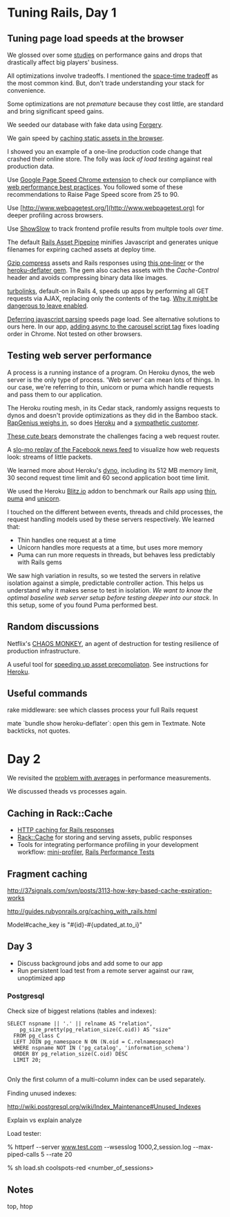 # Tuning Rails, Day 1

## Tuning page load speeds at the browser 

We glossed over some [studies](http://www.stevesouders.com/blog/2010/05/07/wpo-web-performance-optimization/) on performance gains and drops that drastically affect big players' business.

All optimizations involve tradeoffs. I mentioned the [space-time tradeoff](http://en.wikipedia.org/wiki/Space%E2%80%93time_tradeoff) as the most common kind. But, don't trade understanding your stack for convenience.

Some optimizations are not _premature_ because they cost little, are standard and bring significant speed gains.

We seeded our database with fake data using [Forgery](https://github.com/sevenwire/forgery).

We gain speed by [caching static assets in the browser](http://betterexplained.com/articles/how-to-optimize-your-site-with-http-caching/).

I showed you an example of a one-line production code change that crashed their online store. The folly was _lack of load testing_ against real production data.

Use [Google Page Speed Chrome extension](https://developers.google.com/speed/docs/insights/using_chrome) to check our compliance with [web performance best practices](https://developers.google.com/speed/docs/best-practices/rules_intro). You followed some of these recommendations to Raise Page Speed score from 25 to 90.

Use [http://www.webpagetest.org/](http://www.webpagetest.org) for deeper profiling across browsers.

Use [ShowSlow](http://showslow.com) to track frontend profile results from multple tools _over time_.

The default [Rails Asset Pipepine](http://guides.rubyonrails.org/asset_pipeline.html) minifies Javascript and generates unique filenames for expiring cached assets at deploy time.

[Gzip compress](http://betterexplained.com/articles/how-to-optimize-your-site-with-gzip-compression/) assets and Rails responses using [this one-liner](https://gist.github.com/jsierles/5035014) or the [heroku-deflater gem](https://github.com/romanbsd/heroku-deflater). The gem also caches assets with the _Cache-Control_ header and avoids compressing binary data like images.

[turbolinks](https://github.com/rails/turbolinks), default-on in Rails 4, speeds up apps by performing all GET requests via AJAX, replacing only the contents of the <body> tag.   [Why it might be dangerous to leave enabled](http://staal.io/blog/2013/01/18/dangers-of-turbolinks/).

[Deferring javascript parsing](http://css-tricks.com/thinking-async/) speeds page load. See alternative solutions to ours here. In our app, [adding async to the carousel script tag](https://github.com/tuningrails/coolspots/commit/04574fc6b2bd9072c170b876f5765d90abb81a2d) fixes loading order in Chrome. Not tested on other browsers.

## Testing web server performance 

A process is a running instance of a program. On Heroku dynos, the web server is the only type of process. 'Web server' can mean lots of things. In our case, we're referring to thin, unicorn or puma which handle requests and pass them to our application.

The Heroku routing mesh, in its Cedar stack, randomly assigns requests to dynos and doesn't provide optimizations as they did in the Bamboo stack. [RapGenius weighs in](rapgenius.com/James-somers-herokus-ugly-secret-lyrics), so does [Heroku](https://blog.heroku.com/archives/2013/2/16/routing_performance_update/) and a [sympathetic customer](http://artsy.github.com/blog/2013/02/17/impact-of-heroku-routing-mesh-and-random-routing/).

[These cute bears](http://i.imgur.com/yU7bA.gif) demonstrate the challenges facing a web request router.

A [slo-mo replay of the Facebook news feed](http://vimeo.com/17248120) to visualize how web requests look: streams of little packets.

We learned more about Heroku's [dyno](https://devcenter.heroku.com/articles/dynos), including its 512 MB memory limit, 30 second request time limit and 60 second application boot time limit.

We used the Heroku [Blitz.io](http://blitz.io) addon to benchmark our Rails app using [thin](http://code.macournoyer.com/thin/), [puma](http://puma.io) and [unicorn](http://unicorn.bogomips.org).

I touched on the different between events, threads and child processes, the request handling models used by these servers respectively. We learned that:

* Thin handles one request at a time
* Unicorn handles more requests at a time, but uses more memory
* Puma can run more requests in threads, but behaves less predictably with Rails gems

We saw high variation in results, so we tested the servers in relative isolation against a simple, predictable controller action. This helps us understand why it makes sense to test in isolation. *We want to know the optimal baseline web server setup before testing deeper into our stack*. In this setup, some of you found Puma performed best.


## Random discussions

Netflix's [CHAOS MONKEY](http://techblog.netflix.com/2012/07/chaos-monkey-released-into-wild.html), an agent of destruction for testing resilience of production infrastructure.

A useful tool for [speeding up asset precompliaton](https://github.com/ndbroadbent/turbo-sprockets-rails3). See instructions for [Heroku](https://github.com/ndbroadbent/turbo-sprockets-rails3).


## Useful commands

rake middleware: see which classes process your full Rails request

mate \`bundle show heroku-deflater\`: open this gem in Textmate. Note backticks, not quotes.

# Day 2

We revisited the [problem with averages](http://37signals.com/svn/posts/1836-the-problem-with-averages) in performance measurements.

We discussed theads vs processes again.


## Caching in Rack::Cache


* [HTTP caching for Rails responses](https://devcenter.heroku.com/articles/http-caching-ruby-rails#timebased-cache-headers)
* [Rack::Cache](https://devcenter.heroku.com/articles/rack-cache-memcached-rails31) for storing and serving assets, public responses
* Tools for integrating performance profiling in your development workflow: [mini-profiler](https://github.com/SamSaffron/MiniProfiler/tree/master/Ruby), [Rails Performance Tests](http://guides.rubyonrails.org/performance_testing.html)


## Fragment caching

http://37signals.com/svn/posts/3113-how-key-based-cache-expiration-works

http://guides.rubyonrails.org/caching_with_rails.html

Model#cache_key is "#{id}-#{updated_at.to_i}"

## Day 3

* Discuss background jobs and add some to our app
* Run persistent load test from a remote server against our raw, unoptimized app


### Postgresql

Check size of biggest relations (tables and indexes):
```
SELECT nspname || '.' || relname AS "relation",
    pg_size_pretty(pg_relation_size(C.oid)) AS "size"
  FROM pg_class C
  LEFT JOIN pg_namespace N ON (N.oid = C.relnamespace)
  WHERE nspname NOT IN ('pg_catalog', 'information_schema')
  ORDER BY pg_relation_size(C.oid) DESC
  LIMIT 20;
  
```

Only the ﬁrst column of a multi-column index can be used separately.


Finding unused indexes:

http://wiki.postgresql.org/wiki/Index_Maintenance#Unused_Indexes

Explain vs explain analyze


Load tester:

% httperf --server www.test.com --wsesslog 1000,2,session.log --max-piped-calls 5 --rate 20

% sh load.sh coolspots-red <number_of_sessions>

## Notes

top, htop
